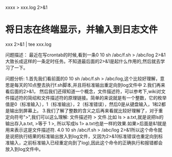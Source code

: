 

xxxx  > xxx.log 2>&1 

# 将日志在终端显示，并输入到日志文件
xxx 2>&1 | tee xxx.log

问题描述：
    最近在写crontab的时候,看到一条0 10 sh /abc/f.sh > /abc/log 2>&1大致长成这样的一条定时任务。不知道最后面的2>&1是起什么作用的,然后就去学习了一下。

问题分析:
    1.首先我们看前面的0 10 sh /abc/f.sh > /abc/log,这个比较好理解，意思是每天的10点整去执行f.sh脚本,并且将标准输出重定向到log文件中
    2.我们再来看后面的2>&1， 然后我们还得知道一个概念，文件描述符，可以参考下,wiki对文件描述符的简绍和文件描述符的原理链接。简单的来说就是有一个整数，它的枚举值是0（标准输入），1（标准输出），2（标准错误），然后0是从键盘输入，1和2都是输出到屏幕上。
    3.我们了解了整数的含义之后再来看就比较好理解了，对于重定向符号">",我们可以这么理解: 文件描述符 > 文件.比如 ls > a.txt,就是说把ls的输出存入a.txt, >等于 1 >, 所以写成ls 1> a.txt也是一样的效果.如果>后面是&1就是用来表示这是文件描述符.
    4.0 10 sh /abc/f.sh > /abc/log 2>&1所以这个命令就是说把执行结果的标准输出放入到log文件，又因为2>&1(标准错误也重定向到标准输入，之前标准输入已经重定向到了log),因此这个命令的正确执行和报错都会放入到log文件中。

